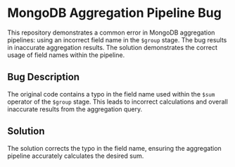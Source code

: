 # MongoDB Aggregation Pipeline Bug
This repository demonstrates a common error in MongoDB aggregation pipelines: using an incorrect field name in the `$group` stage.  The bug results in inaccurate aggregation results.  The solution demonstrates the correct usage of field names within the pipeline.

## Bug Description
The original code contains a typo in the field name used within the `$sum` operator of the `$group` stage. This leads to incorrect calculations and overall inaccurate results from the aggregation query.

## Solution
The solution corrects the typo in the field name, ensuring the aggregation pipeline accurately calculates the desired sum.